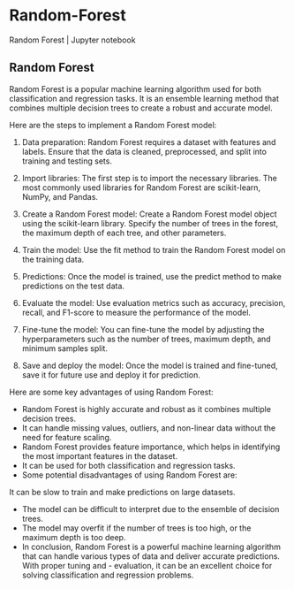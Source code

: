 # Random-Forest
Random Forest | Jupyter notebook

## Random Forest
Random Forest is a popular machine learning algorithm used for both classification and regression tasks. It is an ensemble learning method that combines multiple decision trees to create a robust and accurate model.

Here are the steps to implement a Random Forest model:

1. Data preparation: Random Forest requires a dataset with features and labels. Ensure that the data is cleaned, preprocessed, and split into training and testing sets.

2. Import libraries: The first step is to import the necessary libraries. The most commonly used libraries for Random Forest are scikit-learn, NumPy, and Pandas.

3. Create a Random Forest model: Create a Random Forest model object using the scikit-learn library. Specify the number of trees in the forest, the maximum depth of each tree, and other parameters.

4. Train the model: Use the fit method to train the Random Forest model on the training data.

5. Predictions: Once the model is trained, use the predict method to make predictions on the test data.

6. Evaluate the model: Use evaluation metrics such as accuracy, precision, recall, and F1-score to measure the performance of the model.

7. Fine-tune the model: You can fine-tune the model by adjusting the hyperparameters such as the number of trees, maximum depth, and minimum samples split.

8. Save and deploy the model: Once the model is trained and fine-tuned, save it for future use and deploy it for prediction.


Here are some key advantages of using Random Forest:

- Random Forest is highly accurate and robust as it combines multiple decision trees.
- It can handle missing values, outliers, and non-linear data without the need for feature scaling.
- Random Forest provides feature importance, which helps in identifying the most important features in the dataset.
- It can be used for both classification and regression tasks.
- Some potential disadvantages of using Random Forest are:

It can be slow to train and make predictions on large datasets.
- The model can be difficult to interpret due to the ensemble of decision trees.
- The model may overfit if the number of trees is too high, or the maximum depth is too deep.
- In conclusion, Random Forest is a powerful machine learning algorithm that can handle various types of data and deliver accurate predictions. With proper tuning and - evaluation, it can be an excellent choice for solving classification and regression problems.



